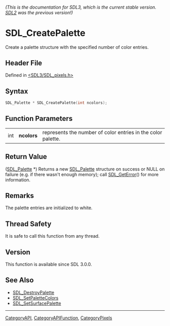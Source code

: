 ###### (This is the documentation for SDL3, which is the current stable version. [SDL2](https://wiki.libsdl.org/SDL2/) was the previous version!)
# SDL_CreatePalette

Create a palette structure with the specified number of color entries.

## Header File

Defined in [<SDL3/SDL_pixels.h>](https://github.com/libsdl-org/SDL/blob/main/include/SDL3/SDL_pixels.h)

## Syntax

```c
SDL_Palette * SDL_CreatePalette(int ncolors);
```

## Function Parameters

|     |             |                                                              |
| --- | ----------- | ------------------------------------------------------------ |
| int | **ncolors** | represents the number of color entries in the color palette. |

## Return Value

([SDL_Palette](SDL_Palette) *) Returns a new [SDL_Palette](SDL_Palette)
structure on success or NULL on failure (e.g. if there wasn't enough
memory); call [SDL_GetError](SDL_GetError)() for more information.

## Remarks

The palette entries are initialized to white.

## Thread Safety

It is safe to call this function from any thread.

## Version

This function is available since SDL 3.0.0.

## See Also

- [SDL_DestroyPalette](SDL_DestroyPalette)
- [SDL_SetPaletteColors](SDL_SetPaletteColors)
- [SDL_SetSurfacePalette](SDL_SetSurfacePalette)

----
[CategoryAPI](CategoryAPI), [CategoryAPIFunction](CategoryAPIFunction), [CategoryPixels](CategoryPixels)

